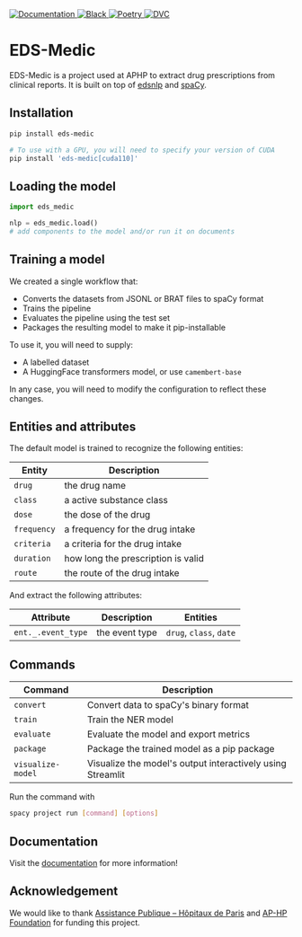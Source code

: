<a href="https://aphp.github.io/eds-medic/" target="_blank">
    <img src="https://img.shields.io/badge/docs-passed-brightgreen" alt="Documentation">
</a>
<a href="https://github.com/psf/black" target="_blank">
    <img src="https://img.shields.io/badge/code%20style-black-000000.svg" alt="Black">
</a>
<a href="https://python-poetry.org" target="_blank">
    <img src="https://img.shields.io/badge/reproducibility-poetry-blue" alt="Poetry">
</a>
<a href="https://dvc.org" target="_blank">
    <img src="https://img.shields.io/badge/reproducibility-dvc-blue" alt="DVC">
</a>

# EDS-Medic

EDS-Medic is a project used at APHP to extract drug prescriptions from clinical reports.
It is built on top of [edsnlp](https://github.com/aphp/edsnlp) and [spaCy](https://spacy.io/).

## Installation

```bash
pip install eds-medic

# To use with a GPU, you will need to specify your version of CUDA
pip install 'eds-medic[cuda110]'
```

## Loading the model

```python
import eds_medic

nlp = eds_medic.load()
# add components to the model and/or run it on documents
```

## Training a model

We created a single workflow that:

- Converts the datasets from JSONL or BRAT files to spaCy format
- Trains the pipeline
- Evaluates the pipeline using the test set
- Packages the resulting model to make it pip-installable

To use it, you will need to supply:

- A labelled dataset
- A HuggingFace transformers model, or use `camembert-base`

In any case, you will need to modify the configuration to reflect these changes.

## Entities and attributes

The default model is trained to recognize the following entities:

| Entity      | Description                        |
|-------------|------------------------------------|
| `drug`      | the drug name                      |
| `class`     | a active substance class           |
| `dose`      | the dose of the drug               |
| `frequency` | a frequency for the drug intake    |
| `criteria`  | a criteria for the drug intake     |
| `duration`  | how long the prescription is valid |
| `route`     | the route of the drug intake       |

And extract the following attributes:

| Attribute          | Description    | Entities                |
|--------------------|----------------|-------------------------|
| `ent._.event_type` | the event type | `drug`, `class`, `date` |

## Commands

| Command           | Description                                                |
|-------------------|------------------------------------------------------------|
| `convert`         | Convert data to spaCy's binary format                      |
| `train`           | Train the NER model                                        |
| `evaluate`        | Evaluate the model and export metrics                      |
| `package`         | Package the trained model as a pip package                 |
| `visualize-model` | Visualize the model's output interactively using Streamlit |

Run the command with
```bash
spacy project run [command] [options]
```

## Documentation

Visit the [documentation](https://equipedatascience-pages.eds.aphp.fr/eds-medic) for more information!

## Acknowledgement

We would like to thank [Assistance Publique – Hôpitaux de Paris](https://www.aphp.fr/)
and [AP-HP Foundation](https://fondationrechercheaphp.fr/) for funding this project.
